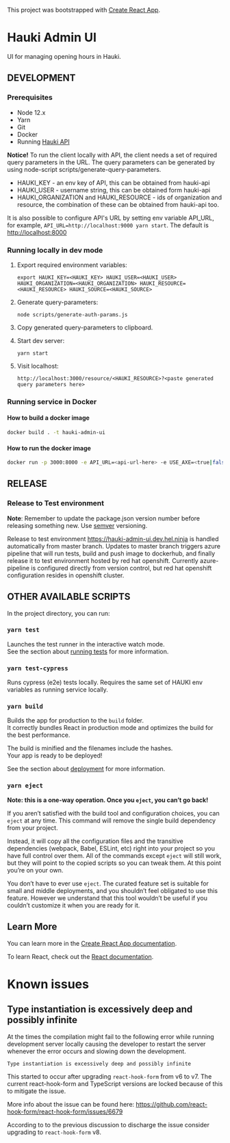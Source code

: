This project was bootstrapped with [Create React App](https://github.com/facebook/create-react-app).

# Hauki Admin UI

UI for managing opening hours in Hauki.

## DEVELOPMENT

### Prerequisites

- Node 12.x
- Yarn
- Git
- Docker
- Running [Hauki API](https://github.com/City-of-Helsinki/hauki)

**Notice!** To run the client locally with API, the client needs a set of required query parameters in the URL.
The query parameters can be generated by using node-script scripts/generate-query-parameters.

- HAUKI_KEY - an env key of API, this can be obtained from hauki-api
- HAUKI_USER - username string, this can be obtained form hauki-api
- HAUKI_ORGANIZATION and HAUKI_RESOURCE - ids of organization and resource, the combination of these can be obtained from hauki-api too.

It is also possible to configure API's URL by setting env variable API_URL, for example, `API_URL=http://localhost:9000 yarn start`. The default is <http://localhost:8000>

### Running locally in dev mode

1. Export required environment variables:

    ```shell
    export HAUKI_KEY=<HAUKI_KEY> HAUKI_USER=<HAUKI_USER> HAUKI_ORGANIZATION=<HAUKI_ORGANIZATION> HAUKI_RESOURCE=<HAUKI_RESOURCE> HAUKI_SOURCE=<HAUKI_SOURCE>
    ```

2. Generate query-parameters:

   ```shell
   node scripts/generate-auth-params.js
   ```

3. Copy generated query-parameters to clipboard.  
4. Start dev server:

   ```shell
   yarn start
   ```

5. Visit localhost:

   ```
   http://localhost:3000/resource/<HAUKI_RESOURCE>?<paste generated query parameters here>
   ```

### Running service in Docker

#### How to build a docker image

```bash
docker build . -t hauki-admin-ui
```

#### How to run the docker image

```bash
docker run -p 3000:8000 -e API_URL=<api-url-here> -e USE_AXE=<true|false> hauki-admin-ui
```

## RELEASE

### Release to Test environment

**Note**: Remember to update the package.json version number before releasing something new. Use [semver](https://semver.org/) versioning.

Release to test environment <https://hauki-admin-ui.dev.hel.ninja> is handled automatically from master branch. Updates to master branch triggers
azure pipeline that will run tests, build and push image to dockerhub, and finally release it to test environment hosted by red hat openshift.
Currently azure-pipeline is configured directly from version control, but red hat openshift configuration resides in openshift cluster.

## OTHER AVAILABLE SCRIPTS

In the project directory, you can run:

### `yarn test`

Launches the test runner in the interactive watch mode.<br />
See the section about [running tests](https://facebook.github.io/create-react-app/docs/running-tests) for more information.

### `yarn test-cypress`

Runs cypress (e2e) tests locally. Requires the same set of HAUKI env variables as running service locally.

### `yarn build`

Builds the app for production to the `build` folder.<br />
It correctly bundles React in production mode and optimizes the build for the best performance.

The build is minified and the filenames include the hashes.<br />
Your app is ready to be deployed!

See the section about [deployment](https://facebook.github.io/create-react-app/docs/deployment) for more information.

### `yarn eject`

**Note: this is a one-way operation. Once you `eject`, you can’t go back!**

If you aren’t satisfied with the build tool and configuration choices, you can `eject` at any time. This command will remove the single build dependency from your project.

Instead, it will copy all the configuration files and the transitive dependencies (webpack, Babel, ESLint, etc) right into your project so you have full control over them. All of the commands except `eject` will still work, but they will point to the copied scripts so you can tweak them. At this point you’re on your own.

You don’t have to ever use `eject`. The curated feature set is suitable for small and middle deployments, and you shouldn’t feel obligated to use this feature. However we understand that this tool wouldn’t be useful if you couldn’t customize it when you are ready for it.

## Learn More

You can learn more in the [Create React App documentation](https://facebook.github.io/create-react-app/docs/getting-started).

To learn React, check out the [React documentation](https://reactjs.org/).

# Known issues

## Type instantiation is excessively deep and possibly infinite

At the times the compilation might fail to the following error while
running development server locally causing the developer to restart
the server whenever the error occurs and slowing down the development.

```
Type instantiation is excessively deep and possibly infinite
```

This started to occur after upgrading `react-hook-form` from v6 to v7.
The current react-hook-form and TypeScript versions are locked because of this
to mitigate the issue.

More info about the issue can be found here:
<https://github.com/react-hook-form/react-hook-form/issues/6679>

According to to the previous discussion to discharge the issue consider upgrading to `react-hook-form` v8.
